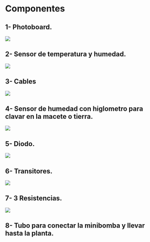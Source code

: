 # Componentes
## 1- Photoboard.

![](https://github.com/aRnAu1012/proyecto-huerto/blob/main/photoboard.jpg)


## 2- Sensor de temperatura y humedad.

![](https://github.com/aRnAu1012/proyecto-huerto/blob/main/Sensor%20de%20temperatura.jpg)



## 3- Cables
![](https://github.com/aRnAu1012/proyecto-huerto/blob/main/cables.jpg)

## 4- Sensor de humedad con higlometro para clavar en la macete o tierra.
![](https://github.com/aRnAu1012/proyecto-huerto/blob/main/Sensor%20de%20humedad.jpg)

## 5- Diodo.
![](https://github.com/aRnAu1012/proyecto-huerto/blob/main/Diodo.jpg)

## 6- Transitores.
![](https://github.com/aRnAu1012/proyecto-huerto/blob/main/Transitores.jpeg)
## 7- 3 Resistencias.
![](https://github.com/aRnAu1012/proyecto-huerto/blob/main/resistencias-.jpg)

## 8- Tubo para conectar la minibomba y llevar hasta la planta.











































































